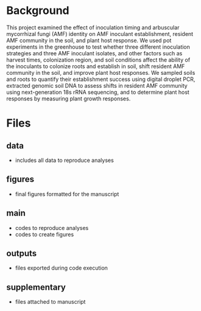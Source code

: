 # Background
This project examined the effect of inoculation timing and arbuscular mycorrhizal fungi (AMF) identity on AMF inoculant establishment, resident AMF community in the soil, and plant host response. We used pot experiments in the greenhouse to test whether three different inoculation strategies  and three AMF inoculant isolates, and other factors such as harvest times, colonization region, and soil conditions affect the ability of the inoculants to colonize roots and establish in soil, shift resident AMF community in the soil, and improve plant host responses. We sampled soils and roots to quantify their establishment success using digital droplet PCR, extracted genomic soil DNA to assess shifts in resident AMF community using next-generation 18s rRNA sequencing, and to determine plant host responses by measuring plant growth responses. 
# Files
## data
- includes all data to reproduce analyses
## figures
- final figures formatted for the manuscript
## main
- codes to reproduce analyses
- codes to create figures 
## outputs
- files exported during code execution
## supplementary
- files attached to manuscript
